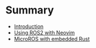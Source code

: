 # Summary

- [Introduction](./introduction.md)
- [Using ROS2 with Neovim](./nvim-ros.md)
- [MicroROS with embedded Rust](./microros-rs.md)
